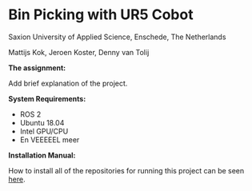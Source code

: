 # Bin Picking with UR5 Cobot
Saxion University of Applied Science, Enschede, The Netherlands

Mattijs Kok, Jeroen Koster, Denny van Tolij

**The assignment:**

Add brief explanation of the project.

**System Requirements:**

- ROS 2
- Ubuntu 18.04
- Intel GPU/CPU
- En VEEEEEL meer

**Installation Manual:**

How to install all of the repositories for running this project can be seen [here](https://github.com/mattijsk14/BinPicking/tree/main/Installation).
